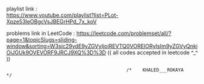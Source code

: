 playlist link :  
https://www.youtube.com/playlist?list=PLot-Xpze53leOBgcVsJBEGrHPd_7x_koV

problems link in LeetCode : 
https://leetcode.com/problemset/all/?page=1&topicSlugs=sliding-window&sorting=W3sic29ydE9yZGVyIjoiREVTQ0VORElORyIsIm9yZGVyQnkiOiJGUk9OVEVORF9JRCJ9XQ%3D%3D
(( all codes accepted in leetcode ^_^ ))

                                                /*    KHALED___ROKAYA    */
